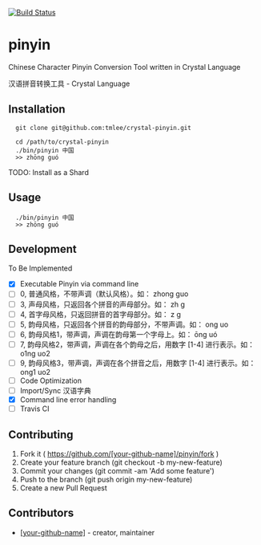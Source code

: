 [![Build Status](https://travis-ci.org/tmlee/crystal-pinyin.svg)](https://travis-ci.org/tmlee/crystal-pinyin)

# pinyin

Chinese Character Pinyin Conversion Tool written in Crystal Language

汉语拼音转换工具 - Crystal Language

## Installation

```
  git clone git@github.com:tmlee/crystal-pinyin.git
```

```
  cd /path/to/crystal-pinyin
  ./bin/pinyin 中国
  >> zhōng guó
```

TODO: Install as a Shard

## Usage

```
  ./bin/pinyin 中国
  >> zhōng guó
```

## Development

To Be Implemented
- [x] Executable Pinyin via command line
- [ ] 0, 普通风格，不带声调（默认风格）。如： zhong guo
- [ ] 3, 声母风格，只返回各个拼音的声母部分。如： zh g
- [ ] 4, 首字母风格，只返回拼音的首字母部分。如： z g
- [ ] 5, 韵母风格，只返回各个拼音的韵母部分，不带声调。如： ong uo
- [ ] 6, 韵母风格1，带声调，声调在韵母第一个字母上。如： ōng uó
- [ ] 7, 韵母风格2，带声调，声调在各个韵母之后，用数字 [1-4] 进行表示。如： o1ng uo2
- [ ] 9, 韵母风格3，带声调，声调在各个拼音之后，用数字 [1-4] 进行表示。如： ong1 uo2
- [ ] Code Optimization
- [ ] Import/Sync 汉语字典
- [x] Command line error handling
- [ ] Travis CI

## Contributing

1. Fork it ( https://github.com/[your-github-name]/pinyin/fork )
2. Create your feature branch (git checkout -b my-new-feature)
3. Commit your changes (git commit -am 'Add some feature')
4. Push to the branch (git push origin my-new-feature)
5. Create a new Pull Request

## Contributors

- [[your-github-name]](https://github.com/[your-github-name])  - creator, maintainer
